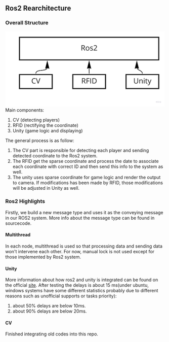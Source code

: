 ## Ros2 Rearchitecture

### Overall Structure
![structure](pic1.jpg)
Main components:
1. CV (detecting players)
2. RFID (rectifying the coordinate)
3. Unity (game logic and displaying)

The general process is as follow:
1. The CV part is responsible for detecting each player and sending detected coordinate to the Ros2 system. 
2. The RFID get the sparse coordinate and process the date to associate each coordinate with correct ID and then send this info to the system as well.
3. The unity uses sparse coordinate for game logic and render the output to camera. If modifications has been made by RFID, those modifications will be adjusted in Unity as well. 

### Ros2 Highlights
Firstly, we build a new message type and uses it as the conveying message in our ROS2 system. More info about the message type can be found in sourcecode.

#### Multithread
In each node, multithread is used so that processing data and sending data won't intervene each other. For now, manual lock is not used except for those implemented by Ros2 system.

#### Unity
More information about how ros2 and unity is integrated can be found on the official [site](https://github.com/Unity-Technologies/Unity-Robotics-Hub). After testing the delays is about 15 ms(under ubuntu, windows systems have some different statistics probably due to different reasons such as unofficial supports or tasks priority):
1. about 50% delays are below 10ms.
2. about 90% delays are below 20ms.

#### CV
Finished integrating old codes into this repo. 
